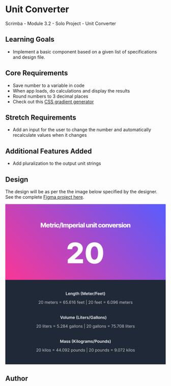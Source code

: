 # Unit Converter

Scrimba - Module 3.2 - Solo Project - Unit Converter

## Learning Goals
- Implement a basic component based on a given list of specifications and design file.

## Core Requirements
- Save number to a variable in code
- When app loads, do calculations and display the results
- Round numbers to 3 decimal places
- Check out this [CSS gradient generator](https://www.joshwcomeau.com/gradient-generator/)
## Stretch Requirements
- Add an input for the user to change the number and automatically recalculate values when it changes
## Additional Features Added
- Add pluralization to the output unit strings
## Design
The design will be as per the the image below specified by the designer. See the complete [Figma project here](https://www.figma.com/file/SGyeTJrpeBsVdtwjvTn2po/Unit-Conversion-(Copy)?node-id=0%3A1).

![alt](./dark-active.png)

## Author
